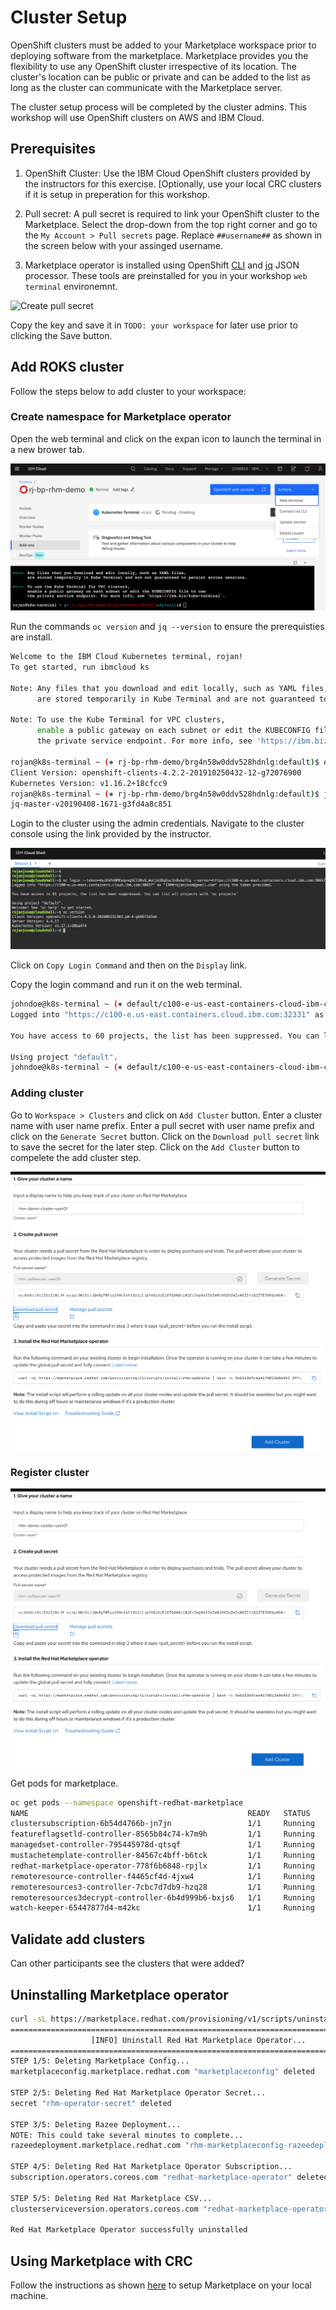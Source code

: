 # Cluster Setup

OpenShift clusters must be added to your Marketplace workspace prior to deploying software from the marketplace. Marketplace provides you the flexibility to use any OpenShift cluster irrespective of its location. The cluster's location can be public or private and can be added to the list as long as the cluster can communicate with the Marketplace server.

The cluster setup process will be completed by the cluster admins. This workshop will use OpenShift clusters on AWS and IBM Cloud.

## Prerequisites

1. OpenShift Cluster: Use the IBM Cloud OpenShift clusters provided by the instructors for this exercise. [Optionally, use your local CRC clusters if it is setup in preperation for this workshop.

2. Pull secret: A pull secret is required to link your OpenShift cluster to the Marketplace. Select the drop-down from the top right corner and go to the `My Account > Pull secrets` page. Replace `##username##` as shown in the screen below with your assinged username.

3. Marketplace operator is installed using OpenShift [CLI](https://docs.openshift.com/container-platform/4.3/cli_reference/openshift_cli/getting-started-cli.html) and [jq](https://stedolan.github.io/jq/download/) JSON processor. These tools are preinstalled for you in your workshop `web terminal` environemnt.

![Create pull secret](images/rhm-create-pullsecret.png)

Copy the key and save it in `TODO: your workspace` for later use prior to clicking the Save button.

## Add ROKS cluster

Follow the steps below to add cluster to your workspace:

### Create namespace for Marketplace operator

Open the web terminal and click on the expan icon to launch the terminal in a new brower tab.

![Web terminal](images/rhm-cluster-webterminal.png)

Run the commands `oc version` and `jq --version` to ensure the prerequisties are install.

```bash
Welcome to the IBM Cloud Kubernetes terminal, rojan!
To get started, run ibmcloud ks

Note: Any files that you download and edit locally, such as YAML files,
      are stored temporarily in Kube Terminal and are not guaranteed to persist across sessions.

Note: To use the Kube Terminal for VPC clusters,
      enable a public gateway on each subnet or edit the KUBECONFIG file to use
      the private service endpoint. For more info, see 'https://ibm.biz/kube-terminal'.

rojan@k8s-terminal ~ (⎈ rj-bp-rhm-demo/brg4n58w0ddv528hdnlg:default)$ oc version
Client Version: openshift-clients-4.2.2-201910250432-12-g72076900
Kubernetes Version: v1.16.2+18cfcc9
rojan@k8s-terminal ~ (⎈ rj-bp-rhm-demo/brg4n58w0ddv528hdnlg:default)$ jq --version
jq-master-v20190408-1671-g3fd4a8c851
```

Login to the cluster using the admin credentials. Navigate to the cluster console using the link provided by the instructor.

![Cluster login credentials](images/rhm-cluster-login.png)

Click on `Copy Login Command` and then on the `Display` link.

Copy the login command and run it on the web terminal.

```bash
johndoe@k8s-terminal ~ (⎈ default/c100-e-us-east-containers-cloud-ibm-com:32331/IAM#rojan@us.ibm.com:default)$ oc login --token=w2SZpqbEl0yzIUqF6H5c0vkf4i2DQZb_FZkuZ2ElJ1s --server=https://c100-e.us-east.containers.cloud.ibm.com:32331
Logged into "https://c100-e.us-east.containers.cloud.ibm.com:32331" as "IAM#rojan@us.ibm.com" using the token provided.

You have access to 60 projects, the list has been suppressed. You can list all projects with 'oc projects'

Using project "default".
johndoe@k8s-terminal ~ (⎈ default/c100-e-us-east-containers-cloud-ibm-com:32331/IAM#rojan@us.ibm.com:default)$

```

### Adding cluster

Go to `Workspace > Clusters` and click on `Add Cluster` button.
Enter a cluster name with user name prefix. Enter a pull secret with user name prefix and click on the `Generate Secret` button. Click on the `Download pull secret` link to save the secret for the later step.
Click on the `Add Cluster` button to compelete the add cluster step.

![Add cluster](images/rhm-add-cluster.png)

### Register cluster

![Add cluster](images/rhm-add-cluster.png)

Get pods for marketplace.

```bash
oc get pods --namespace openshift-redhat-marketplace
NAME                                                 READY   STATUS    RESTARTS   AGE
clustersubscription-6b54d4766b-jn7jn                 1/1     Running   0          32d
featureflagsetld-controller-8565b84c74-k7m9h         1/1     Running   0          32d
managedset-controller-795445978d-qtsqf               1/1     Running   0          32d
mustachetemplate-controller-84567c4bff-b6tck         1/1     Running   0          32d
redhat-marketplace-operator-778f6b6848-rpjlx         1/1     Running   0          24h
remoteresource-controller-f4465cf4d-4jxw4            1/1     Running   0          32d
remoteresources3-controller-7cbc7d7db9-hzq28         1/1     Running   0          32d
remoteresources3decrypt-controller-6b4d999b6-bxjs6   1/1     Running   0          32d
watch-keeper-65447877d4-m42kc                        1/1     Running   0          5d22h
```

## Validate add clusters

Can other participants see the clusters that were added?

## Uninstalling Marketplace operator

```bash
curl -sL https://marketplace.redhat.com/provisioning/v1/scripts/uninstall-rhm-operator | bash
==================================================================================
                  [INFO] Uninstall Red Hat Marketplace Operator...
==================================================================================
STEP 1/5: Deleting Marketplace Config...
marketplaceconfig.marketplace.redhat.com "marketplaceconfig" deleted

STEP 2/5: Deleting Red Hat Marketplace Operator Secret...
secret "rhm-operator-secret" deleted

STEP 3/5: Deleting Razee Deployment...
NOTE: This could take several minutes to complete...
razeedeployment.marketplace.redhat.com "rhm-marketplaceconfig-razeedeployment" deleted

STEP 4/5: Deleting Red Hat Marketplace Operator Subscription...
subscription.operators.coreos.com "redhat-marketplace-operator" deleted

STEP 5/5: Deleting Red Hat Marketplace CSV...
clusterserviceversion.operators.coreos.com "redhat-marketplace-operator.v0.1.5" deleted

Red Hat Marketplace Operator successfully uninstalled

```

## Using Marketplace with CRC

Follow the instructions as shown [here](../../articles/rhm-crc/rhm-with-crc.md) to setup Marketplace on your local machine.
